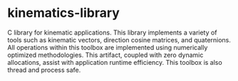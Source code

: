 # kinematics-library

C library for kinematic applications. This library implements a variety of tools such as kinematic vectors, direction
cosine matrices, and quaternions. All operations within this toolbox are implemented using numerically optimized
methodologies. This artifact, coupled with zero dynamic allocations, assist with application runtime efficiency. This
toolbox is also thread and process safe.
